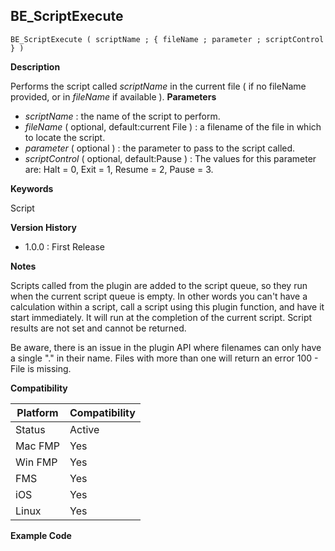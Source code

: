 ## BE_ScriptExecute

    BE_ScriptExecute ( scriptName ; { fileName ; parameter ; scriptControl } )

**Description**  

Performs the script called *scriptName* in the current file ( if no fileName provided, or in *fileName* if available ). 
**Parameters**

* *scriptName* : the name of the script to perform.
* *fileName* ( optional, default:current File ) : a filename of the file in which to locate the script.
* *parameter* ( optional ) : the parameter to pass to the script called.
* *scriptControl* ( optional, default:Pause ) : The values for this parameter are: Halt = 0, Exit = 1, Resume = 2, Pause = 3.

**Keywords**  

Script

**Version History**

* 1.0.0 : First Release

**Notes**

Scripts called from the plugin are added to the script queue, so they run when the current script queue is empty.  In other words you can't have a calculation within a script, call a script using this plugin function, and have it start immediately.  It will run at the completion of the current script. Script results are not set and cannot be returned.

Be aware, there is an issue in the plugin API where filenames can only have a single "." in their name. Files with more than one will return an error 100 - File is missing.

**Compatibility** 

| Platform | Compatibility |
|-----------|-----------|
| Status | Active |  
| Mac FMP | Yes  |  
| Win FMP | Yes  |  
| FMS | Yes  |  
| iOS | Yes  |  
| Linux | Yes  |  

**Example Code**
